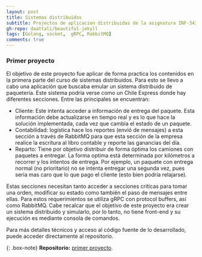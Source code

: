 ```yaml
---
layout: post
title: Sistemas distribuidos
subtitle: Projectos de aplicacion distribuidas de la asignatura INF-343
gh-repo: daattali/beautiful-jekyll
tags: [Golang, socket,  gRPC, RabbitMQ]
comments: true
---
```


### Primer proyecto

El objetivo de este proyecto fue aplicar de forma practica los contenidos en la primera parte del curso de sistemas distribuidos. Para esto se llevo a cabo una aplicación que buscaba emular un sistema distribuido de paquetería. Este sistema podría verse como un Chile Express donde hay diferentes secciones. Entre las principales se encuentran:

- Cliente: Este intenta acceder a información de entrega del paquete. Esta información debe actualizarse en tiempo real y es lo que hace la solución implementada, cada vez que cambia el estado de un paquete.
- Contabilidad: logística hace los reportes (envió de mensajes) a esta sección a través de RabbitMQ para que esta sección de la empresa realice la escritura al libro contable y reporte las ganancias del día.
- Reparto: Tiene por objetivo distribuir de forma óptima los camiones con paquetes a entregar. La forma optima está determinada por kilómetros a recorrer y los intentos de entrega. Por ejemplo, un paquete con entrega normal (no prioritario) no se intenta entregar una segunda vez, pues seria mas caro que lo que pago el cliente (esto bien podría relajarse).

Estas secciones necesitan tanto acceder a secciones criticas para tomar una orden, modificar su estado como también el paso de mensajes entre ellas. Para estos requerimientos se utiliza gRPC con protocol buffers, así como RabbitMQ. Cabe recalcar que el objetivo de este proyecto era crear un sistema distribuido y simularlo, por lo tanto, no tiene front-end y su ejecución es mediante consola de comandos.

Para más detalles técnicos y acceso al código fuente de lo desarrollado, puede acceder directamente al repositorio.


{: .box-note}
**Repositorio:** [primer proyecto](https://github.com/ralbarnezs/lab1).
